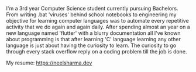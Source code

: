 

<!--
### Hi there 👋
**neel-sharma/neel-sharma** is a ✨ _special_ ✨ repository because its `README.md` (this file) appears on your GitHub profile.
-->

I'm a 3rd year Computer Science student currently pursuing Bachelors. 
From writing .bat 'viruses' behind school notebooks to engineering my 
objective for learning computer languages was to automate every 
repetitive activity that we do again and again daily. 
After spending almost an year on a new language named 'flutter' with a blurry 
documentation all I've known about programming is that after 
learning 'C' language learning any other language 
is just about having the curiosity to learn. The curiosity to go through every 
stack overflow reply on a coding problem till the job is done. 

My resume: https://neelsharma.dev
